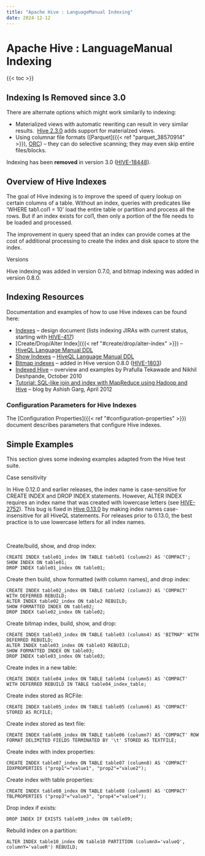 ```yaml
---
title: "Apache Hive : LanguageManual Indexing"
date: 2024-12-12
---
```


# Apache Hive : LanguageManual Indexing

{{< toc >}}

## Indexing Is Removed since 3.0

There are alternate options which might work similarily to indexing:

* Materialized views with automatic rewriting can result in very similar results.  [Hive 2.3.0](https://issues.apache.org/jira/browse/HIVE-14249) adds support for materialzed views.
* Using columnar file formats ([Parquet]({{< ref "parquet_38570914" >}}), [ORC](https://orc.apache.org/docs/indexes.html)) – they can do selective scanning; they may even skip entire files/blocks.

Indexing has been **removed** in version 3.0 ([HIVE-18448](https://issues.apache.org/jira/browse/HIVE-18448)).

## Overview of Hive Indexes

The goal of Hive indexing is to improve the speed of query lookup on certain columns of a table. Without an index, queries with predicates like 'WHERE tab1.col1 = 10' load the entire table or partition and process all the rows. But if an index exists for col1, then only a portion of the file needs to be loaded and processed.

The improvement in query speed that an index can provide comes at the cost of additional processing to create the index and disk space to store the index.

Versions

Hive indexing was added in version 0.7.0, and bitmap indexing was added in version 0.8.0.

## Indexing Resources

Documentation and examples of how to use Hive indexes can be found here:

* [Indexes](https://cwiki.apache.org/confluence/display/Hive/IndexDev) – design document (lists indexing JIRAs with current status, starting with [HIVE-417](https://issues.apache.org/jira/browse/HIVE-417))
* [Create/Drop/Alter Index]({{< ref "#create/drop/alter-index" >}}) – [HiveQL Language Manual DDL](https://cwiki.apache.org/confluence/display/Hive/LanguageManual+DDL)
* [Show Indexes](https://cwiki.apache.org/confluence/display/Hive/LanguageManual+DDL#LanguageManualDDL-ShowIndexes) – [HiveQL Language Manual DDL](https://cwiki.apache.org/confluence/display/Hive/LanguageManual+DDL)
* [Bitmap indexes](https://cwiki.apache.org/confluence/display/Hive/IndexDev+Bitmap) – added in Hive version 0.8.0 ([HIVE-1803](https://issues.apache.org/jira/browse/HIVE-1803))
* [Indexed Hive](http://www.slideshare.net/NikhilDeshpande/indexed-hive) – overview and examples by Prafulla Tekawade and Nikhil Deshpande, October 2010
* [Tutorial: SQL-like join and index with MapReduce using Hadoop and Hive](http://asheeshgarg.blogspot.com/2012/04/sql-like-join-and-index-with-mr-using.html) – blog by Ashish Garg, April 2012

### Configuration Parameters for Hive Indexes

The [Configuration Properties]({{< ref "#configuration-properties" >}}) document describes parameters that configure Hive indexes.

## Simple Examples

This section gives some indexing examples adapted from the Hive test suite.

Case sensitivity

In Hive 0.12.0 and earlier releases, the index name is case-sensitive for CREATE INDEX and DROP INDEX statements. However, ALTER INDEX requires an index name that was created with lowercase letters (see [HIVE-2752](https://issues.apache.org/jira/browse/HIVE-2752)). This bug is fixed in [Hive 0.13.0](https://issues.apache.org/jira/browse/HIVE-2752) by making index names case-insensitive for all HiveQL statements. For releases prior to 0.13.0, the best practice is to use lowercase letters for all index names.

 

Create/build, show, and drop index:

```
CREATE INDEX table01_index ON TABLE table01 (column2) AS 'COMPACT';
SHOW INDEX ON table01;
DROP INDEX table01_index ON table01;

```

Create then build, show formatted (with column names), and drop index:

```
CREATE INDEX table02_index ON TABLE table02 (column3) AS 'COMPACT' WITH DEFERRED REBUILD;
ALTER INDEX table02_index ON table2 REBUILD;
SHOW FORMATTED INDEX ON table02;
DROP INDEX table02_index ON table02;

```

Create bitmap index, build, show, and drop:

```
CREATE INDEX table03_index ON TABLE table03 (column4) AS 'BITMAP' WITH DEFERRED REBUILD;
ALTER INDEX table03_index ON table03 REBUILD;
SHOW FORMATTED INDEX ON table03;
DROP INDEX table03_index ON table03;

```

Create index in a new table:

```
CREATE INDEX table04_index ON TABLE table04 (column5) AS 'COMPACT' WITH DEFERRED REBUILD IN TABLE table04_index_table;

```

Create index stored as RCFile:

```
CREATE INDEX table05_index ON TABLE table05 (column6) AS 'COMPACT' STORED AS RCFILE;

```

Create index stored as text file:

```
CREATE INDEX table06_index ON TABLE table06 (column7) AS 'COMPACT' ROW FORMAT DELIMITED FIELDS TERMINATED BY '\t' STORED AS TEXTFILE;

```

Create index with index properties:

```
CREATE INDEX table07_index ON TABLE table07 (column8) AS 'COMPACT' IDXPROPERTIES ("prop1"="value1", "prop2"="value2");

```

Create index with table properties:

```
CREATE INDEX table08_index ON TABLE table08 (column9) AS 'COMPACT' TBLPROPERTIES ("prop3"="value3", "prop4"="value4");

```

Drop index if exists:

```
DROP INDEX IF EXISTS table09_index ON table09;

```

Rebuild index on a partition:

```
ALTER INDEX table10_index ON table10 PARTITION (columnX='valueQ', columnY='valueR') REBUILD;
```

 

 

